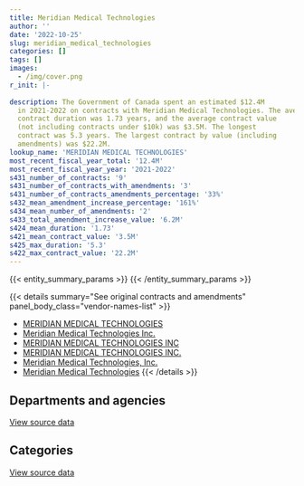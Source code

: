 ```yaml
---
title: Meridian Medical Technologies
author: ''
date: '2022-10-25'
slug: meridian_medical_technologies
categories: []
tags: []
images:
  - /img/cover.png
r_init: |-
  
description: The Government of Canada spent an estimated $12.4M
  in 2021-2022 on contracts with Meridian Medical Technologies. The average
  contract duration was 1.73 years, and the average contract value
  (not including contracts under $10k) was $3.5M. The longest
  contract was 5.3 years. The largest contract by value (including
  amendments) was $22.2M.
lookup_name: 'MERIDIAN MEDICAL TECHNOLOGIES'
most_recent_fiscal_year_total: '12.4M'
most_recent_fiscal_year_year: '2021-2022'
s431_number_of_contracts: '9'
s431_number_of_contracts_with_amendments: '3'
s431_number_of_contracts_amendments_percentage: '33%'
s432_mean_amendment_increase_percentage: '161%'
s434_mean_number_of_amendments: '2'
s433_total_amendment_increase_value: '6.2M'
s424_mean_duration: '1.73'
s421_mean_contract_value: '3.5M'
s425_max_duration: '5.3'
s422_max_contract_value: '22.2M'
---
```


<script src="/rmarkdown-libs/htmlwidgets/htmlwidgets.js"></script>
<link href="/rmarkdown-libs/datatables-css/datatables-crosstalk.css" rel="stylesheet" />
<script src="/rmarkdown-libs/datatables-binding/datatables.js"></script>
<script src="/rmarkdown-libs/jquery/jquery-3.6.0.min.js"></script>
<link href="/rmarkdown-libs/dt-core-bootstrap/css/dataTables.bootstrap.min.css" rel="stylesheet" />
<link href="/rmarkdown-libs/dt-core-bootstrap/css/dataTables.bootstrap.extra.css" rel="stylesheet" />
<script src="/rmarkdown-libs/dt-core-bootstrap/js/jquery.dataTables.min.js"></script>
<script src="/rmarkdown-libs/dt-core-bootstrap/js/dataTables.bootstrap.min.js"></script>
<link href="/rmarkdown-libs/crosstalk/css/crosstalk.min.css" rel="stylesheet" />
<script src="/rmarkdown-libs/crosstalk/js/crosstalk.min.js"></script>
<script src="/rmarkdown-libs/htmlwidgets/htmlwidgets.js"></script>
<link href="/rmarkdown-libs/datatables-css/datatables-crosstalk.css" rel="stylesheet" />
<script src="/rmarkdown-libs/datatables-binding/datatables.js"></script>
<script src="/rmarkdown-libs/jquery/jquery-3.6.0.min.js"></script>
<link href="/rmarkdown-libs/dt-core-bootstrap/css/dataTables.bootstrap.min.css" rel="stylesheet" />
<link href="/rmarkdown-libs/dt-core-bootstrap/css/dataTables.bootstrap.extra.css" rel="stylesheet" />
<script src="/rmarkdown-libs/dt-core-bootstrap/js/jquery.dataTables.min.js"></script>
<script src="/rmarkdown-libs/dt-core-bootstrap/js/dataTables.bootstrap.min.js"></script>
<link href="/rmarkdown-libs/crosstalk/css/crosstalk.min.css" rel="stylesheet" />
<script src="/rmarkdown-libs/crosstalk/js/crosstalk.min.js"></script>

{{< entity_summary_params >}}
{{< /entity_summary_params >}}

{{< details summary="See original contracts and amendments" panel_body_class="vendor-names-list" >}}
- [MERIDIAN MEDICAL TECHNOLOGIES](https://search.open.canada.ca/en/ct/?sort=contract_value_f%20desc&page=1&search_text=%22MERIDIAN%20MEDICAL%20TECHNOLOGIES%22)
- [Meridian Medical Technologies Inc.](https://search.open.canada.ca/en/ct/?sort=contract_value_f%20desc&page=1&search_text=%22Meridian%20Medical%20Technologies%20Inc.%22)
- [MERIDIAN MEDICAL TECHNOLOGIES INC](https://search.open.canada.ca/en/ct/?sort=contract_value_f%20desc&page=1&search_text=%22MERIDIAN%20MEDICAL%20TECHNOLOGIES%20INC%22)
- [MERIDIAN MEDICAL TECHNOLOGIES INC.](https://search.open.canada.ca/en/ct/?sort=contract_value_f%20desc&page=1&search_text=%22MERIDIAN%20MEDICAL%20TECHNOLOGIES%20INC.%22)
- [Meridian Medical Technologies, Inc.](https://search.open.canada.ca/en/ct/?sort=contract_value_f%20desc&page=1&search_text=%22Meridian%20Medical%20Technologies%2c%20Inc.%22)
- [Meridian Medical Technologies](https://search.open.canada.ca/en/ct/?sort=contract_value_f%20desc&page=1&search_text=%22Meridian%20Medical%20Technologies%22)
{{< /details >}}

## Departments and agencies

<div id="htmlwidget-1" style="width:100%;height:auto;" class="datatables html-widget"></div>
<script type="application/json" data-for="htmlwidget-1">{"x":{"style":"bootstrap","filter":"none","vertical":false,"data":[["<a href=\"/departments/dnd-mdn/\">National Defence<\/a>","<a href=\"/departments/phac-aspc/\">Public Health Agency of Canada<\/a>"],[null,88511.29],[23278.31,147347.64],[2104666.2,2916884.65],[2112678.27,10250967.23]],"container":"<table class=\"table table-striped table-hover row-border order-column display\">\n  <thead>\n    <tr>\n      <th>Department<\/th>\n      <th>2018-2019<\/th>\n      <th>2019-2020<\/th>\n      <th>2020-2021<\/th>\n      <th>2021-2022<\/th>\n    <\/tr>\n  <\/thead>\n<\/table>","options":{"order":[[4,"desc"]],"pageLength":10,"autoWidth":true,"columnDefs":[{"targets":1,"render":"function(data, type, row, meta) {\n    return type !== 'display' ? data : DTWidget.formatCurrency(data, \"$\", 2, 3, \",\", \".\", true, null);\n  }"},{"targets":2,"render":"function(data, type, row, meta) {\n    return type !== 'display' ? data : DTWidget.formatCurrency(data, \"$\", 2, 3, \",\", \".\", true, null);\n  }"},{"targets":3,"render":"function(data, type, row, meta) {\n    return type !== 'display' ? data : DTWidget.formatCurrency(data, \"$\", 2, 3, \",\", \".\", true, null);\n  }"},{"targets":4,"render":"function(data, type, row, meta) {\n    return type !== 'display' ? data : DTWidget.formatCurrency(data, \"$\", 2, 3, \",\", \".\", true, null);\n  }"},{"width":"16%","targets":[1,2,3,4]},{"className":"dt-right","targets":[1,2,3,4]}],"orderClasses":false}},"evals":["options.columnDefs.0.render","options.columnDefs.1.render","options.columnDefs.2.render","options.columnDefs.3.render"],"jsHooks":[]}</script>
<p class="text-right">
<a href="https://github.com/GoC-Spending/contracts-data/tree/main/data/out/vendors/meridian_medical_technologies/summary_by_fiscal_year_by_department.csv" class="source-data-link btn btn-link">View source data</a>
</p>

## Categories

<div id="htmlwidget-2" style="width:100%;height:auto;" class="datatables html-widget"></div>
<script type="application/json" data-for="htmlwidget-2">{"x":{"style":"bootstrap","filter":"none","vertical":false,"data":[["<a href=\"/categories/medical/\">Medical<\/a>","<a href=\"/categories/industrial_products_and_services/\">Industrial products and services<\/a>"],[88511.29,null],[153105.68,17520.27],[5018568.92,2981.93],[12352651.5,10994]],"container":"<table class=\"table table-striped table-hover row-border order-column display\">\n  <thead>\n    <tr>\n      <th>Category<\/th>\n      <th>2018-2019<\/th>\n      <th>2019-2020<\/th>\n      <th>2020-2021<\/th>\n      <th>2021-2022<\/th>\n    <\/tr>\n  <\/thead>\n<\/table>","options":{"order":[[4,"desc"]],"dom":"t","pageLength":30,"autoWidth":true,"columnDefs":[{"targets":1,"render":"function(data, type, row, meta) {\n    return type !== 'display' ? data : DTWidget.formatCurrency(data, \"$\", 2, 3, \",\", \".\", true, null);\n  }"},{"targets":2,"render":"function(data, type, row, meta) {\n    return type !== 'display' ? data : DTWidget.formatCurrency(data, \"$\", 2, 3, \",\", \".\", true, null);\n  }"},{"targets":3,"render":"function(data, type, row, meta) {\n    return type !== 'display' ? data : DTWidget.formatCurrency(data, \"$\", 2, 3, \",\", \".\", true, null);\n  }"},{"targets":4,"render":"function(data, type, row, meta) {\n    return type !== 'display' ? data : DTWidget.formatCurrency(data, \"$\", 2, 3, \",\", \".\", true, null);\n  }"},{"width":"16%","targets":[1,2,3,4]},{"className":"dt-right","targets":[1,2,3,4]}],"orderClasses":false,"lengthMenu":[10,25,30,50,100]}},"evals":["options.columnDefs.0.render","options.columnDefs.1.render","options.columnDefs.2.render","options.columnDefs.3.render"],"jsHooks":[]}</script>
<p class="text-right">
<a href="https://github.com/GoC-Spending/contracts-data/tree/main/data/out/vendors/meridian_medical_technologies/summary_by_fiscal_year_by_category.csv" class="source-data-link btn btn-link">View source data</a>
</p>
